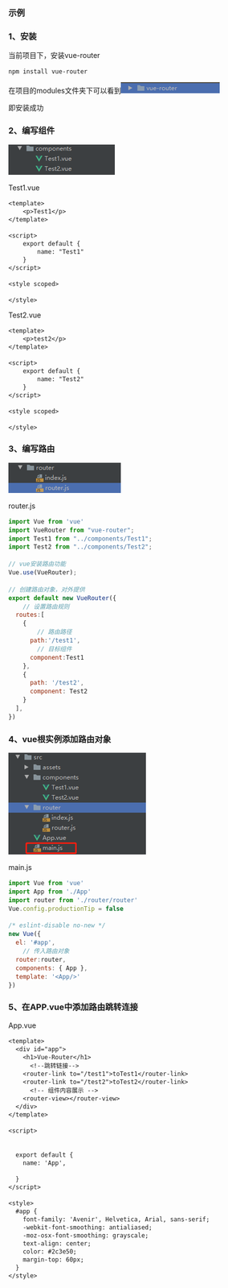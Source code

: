 ### 示例

### 1、安装

当前项目下，安装vue-router

```
npm install vue-router
```

在项目的modules文件夹下可以看到![image-20210925112920776](image/image-20210925112920776.png)

即安装成功

### 2、编写组件

![image-20210925115515176](image/image-20210925115515176.png)

Test1.vue

```vue
<template>
    <p>Test1</p>
</template>

<script>
    export default {
        name: "Test1"
    }
</script>

<style scoped>

</style>

```

Test2.vue

```vue
<template>
    <p>test2</p>
</template>

<script>
    export default {
        name: "Test2"
    }
</script>

<style scoped>

</style>

```

### 3、编写路由

![image-20210925115641990](image/image-20210925115641990.png)

router.js

```js
import Vue from 'vue'
import VueRouter from "vue-router";
import Test1 from "../components/Test1";
import Test2 from "../components/Test2";

// vue安装路由功能
Vue.use(VueRouter);

// 创建路由对象，对外提供
export default new VueRouter({
    // 设置路由规则
  routes:[
    {
        // 路由路径
      path:'/test1',
        // 目标组件
      component:Test1
    },
    {
      path: '/test2',
      component: Test2
    }
  ],
})

```

### 4、vue根实例添加路由对象

![image-20210925120004591](image/image-20210925120004591.png)

main.js

```js
import Vue from 'vue'
import App from './App'
import router from './router/router'
Vue.config.productionTip = false

/* eslint-disable no-new */
new Vue({
  el: '#app',
    // 传入路由对象
  router:router,
  components: { App },
  template: '<App/>'
})
```

### 5、在APP.vue中添加路由跳转连接

App.vue

```vue
<template>
  <div id="app">
    <h1>Vue-Router</h1>
      <!--跳转链接-->
    <router-link to="/test1">toTest1</router-link>
    <router-link to="/test2">toTest2</router-link>
      <!-- 组件内容展示 -->
    <router-view></router-view>
  </div>
</template>

<script>


  export default {
    name: 'App',

  }
</script>

<style>
  #app {
    font-family: 'Avenir', Helvetica, Arial, sans-serif;
    -webkit-font-smoothing: antialiased;
    -moz-osx-font-smoothing: grayscale;
    text-align: center;
    color: #2c3e50;
    margin-top: 60px;
  }
</style>

```

